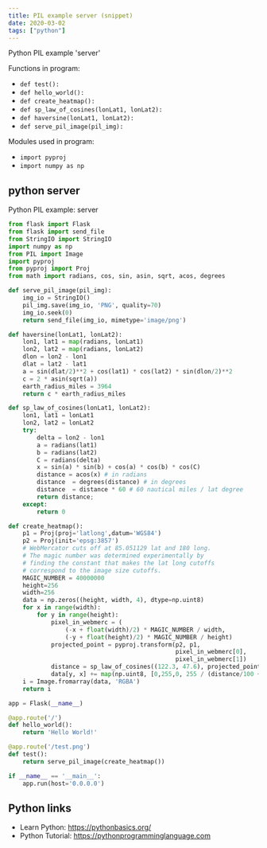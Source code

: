 ```yaml
---
title: PIL example server (snippet)
date: 2020-03-02
tags: ["python"]
---
```

Python PIL example 'server'

Functions in program: 
* `def test():`
* `def hello_world():`
* `def create_heatmap():`
* `def sp_law_of_cosines(lonLat1, lonLat2):`
* `def haversine(lonLat1, lonLat2):`
* `def serve_pil_image(pil_img):`

Modules used in program: 
* `import pyproj`
* `import numpy as np`

## python server

Python PIL example: server

```python
from flask import Flask
from flask import send_file
from StringIO import StringIO
import numpy as np
from PIL import Image
import pyproj
from pyproj import Proj
from math import radians, cos, sin, asin, sqrt, acos, degrees

def serve_pil_image(pil_img):
    img_io = StringIO()
    pil_img.save(img_io, 'PNG', quality=70)
    img_io.seek(0)
    return send_file(img_io, mimetype='image/png')

def haversine(lonLat1, lonLat2):
    lon1, lat1 = map(radians, lonLat1)
    lon2, lat2 = map(radians, lonLat2)
    dlon = lon2 - lon1
    dlat = lat2 - lat1
    a = sin(dlat/2)**2 + cos(lat1) * cos(lat2) * sin(dlon/2)**2
    c = 2 * asin(sqrt(a))
    earth_radius_miles = 3964
    return c * earth_radius_miles

def sp_law_of_cosines(lonLat1, lonLat2):
    lon1, lat1 = lonLat1
    lon2, lat2 = lonLat2
    try:
        delta = lon2 - lon1
        a = radians(lat1)
        b = radians(lat2)
        C = radians(delta)
        x = sin(a) * sin(b) + cos(a) * cos(b) * cos(C)
        distance = acos(x) # in radians
        distance  = degrees(distance) # in degrees
        distance  = distance * 60 # 60 nautical miles / lat degree
        return distance;
    except:
        return 0

def create_heatmap():
    p1 = Proj(proj='latlong',datum='WGS84')
    p2 = Proj(init='epsg:3857')
    # WebMercator cuts off at 85.051129 lat and 180 long.
    # The magic number was determined experimentally by
    # finding the constant that makes the lat long cutoffs
    # correspond to the image size cutoffs.
    MAGIC_NUMBER = 40000000
    height=256
    width=256
    data = np.zeros((height, width, 4), dtype=np.uint8)
    for x in range(width):
        for y in range(height):
            pixel_in_webmerc = (
                (-x + float(width)/2) * MAGIC_NUMBER / width,
                (-y + float(height)/2) * MAGIC_NUMBER / height)
            projected_point = pyproj.transform(p2, p1,
                                               pixel_in_webmerc[0],
                                               pixel_in_webmerc[1])
            distance = sp_law_of_cosines((122.3, 47.6), projected_point)
            data[y, x] += map(np.uint8, [0,255,0, 255 / (distance/100 + 1)])
    i = Image.fromarray(data, 'RGBA')
    return i

app = Flask(__name__)

@app.route('/')
def hello_world():
    return 'Hello World!'

@app.route('/test.png')
def test():
    return serve_pil_image(create_heatmap())

if __name__ == '__main__':
    app.run(host='0.0.0.0')


```

## Python links

- Learn Python: https://pythonbasics.org/
- Python Tutorial: https://pythonprogramminglanguage.com
